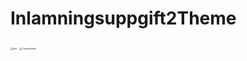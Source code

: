 # **Inlamningsuppgift2Theme**





<img src="D:\local\Localsites\inlmningsuppgift2\app\public\wp-content\themes\Inlamningsuppgift2theme\assets\Site.png" alt="Site" style="zoom: 25%;" />





<img src="D:\local\Localsites\inlmningsuppgift2\app\public\wp-content\themes\Inlamningsuppgift2theme\assets\CustomFields.png" alt="CustomFields" style="zoom:25%;" />

